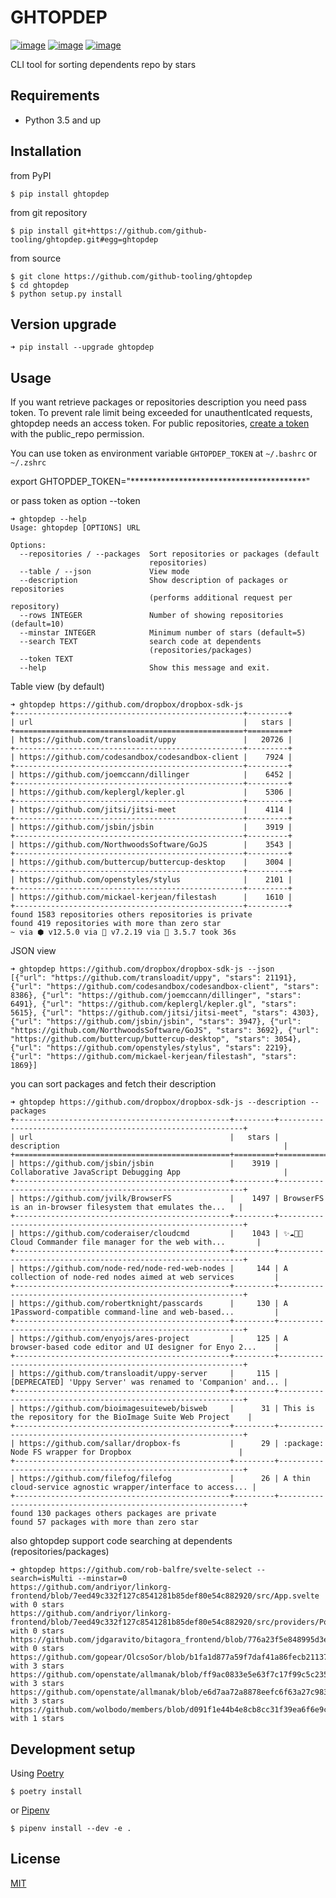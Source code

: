 # GHTOPDEP
[![image](https://img.shields.io/pypi/v/ghtopdep.svg)](https://pypi.org/project/ghtopdep/)
[![image](https://img.shields.io/pypi/l/ghtopdep.svg)](https://pypi.org/project/ghtopdep/)
[![image](https://img.shields.io/pypi/pyversions/ghtopdep.svg)](https://pypi.org/project/ghtopdep/)

CLI tool for sorting dependents repo by stars

## Requirements
* Python 3.5 and up

## Installation
from PyPI
```
$ pip install ghtopdep
```

from git repository
```
$ pip install git+https://github.com/github-tooling/ghtopdep.git#egg=ghtopdep
```

from source
```
$ git clone https://github.com/github-tooling/ghtopdep
$ cd ghtopdep
$ python setup.py install
```

## Version upgrade
```
➜ pip install --upgrade ghtopdep   
```

## Usage

If you want retrieve packages or repositories description you need pass token.
To prevent rale limit being exceeded for unauthentIcated requests, ghtopdep needs an access token.
For public repositories, [create a token](https://github.com/settings/tokens/new?scopes=public_repo&description=ghtopdep) 
with the public_repo permission.

You can use token as environment variable ``GHTOPDEP_TOKEN`` at ``~/.bashrc`` or ``~/.zshrc`` 

export GHTOPDEP_TOKEN="****************************************"

or pass token as option --token

```
➜ ghtopdep --help
Usage: ghtopdep [OPTIONS] URL

Options:
  --repositories / --packages  Sort repositories or packages (default
                               repositories)
  --table / --json             View mode
  --description                Show description of packages or repositories
                               (performs additional request per repository)
  --rows INTEGER               Number of showing repositories (default=10)
  --minstar INTEGER            Minimum number of stars (default=5)
  --search TEXT                search code at dependents
                               (repositories/packages)
  --token TEXT
  --help                       Show this message and exit.
```

Table view (by default)
```
➜ ghtopdep https://github.com/dropbox/dropbox-sdk-js
+---------------------------------------------------+---------+
| url                                               |   stars |
+===================================================+=========+
| https://github.com/transloadit/uppy               |   20726 |
+---------------------------------------------------+---------+
| https://github.com/codesandbox/codesandbox-client |    7924 |
+---------------------------------------------------+---------+
| https://github.com/joemccann/dillinger            |    6452 |
+---------------------------------------------------+---------+
| https://github.com/keplergl/kepler.gl             |    5306 |
+---------------------------------------------------+---------+
| https://github.com/jitsi/jitsi-meet               |    4114 |
+---------------------------------------------------+---------+
| https://github.com/jsbin/jsbin                    |    3919 |
+---------------------------------------------------+---------+
| https://github.com/NorthwoodsSoftware/GoJS        |    3543 |
+---------------------------------------------------+---------+
| https://github.com/buttercup/buttercup-desktop    |    3004 |
+---------------------------------------------------+---------+
| https://github.com/openstyles/stylus              |    2101 |
+---------------------------------------------------+---------+
| https://github.com/mickael-kerjean/filestash      |    1610 |
+---------------------------------------------------+---------+
found 1583 repositories others repositories is private
found 419 repositories with more than zero star
~ via ⬢ v12.5.0 via 🐘 v7.2.19 via 🐍 3.5.7 took 36s 
```

JSON view
```
➜ ghtopdep https://github.com/dropbox/dropbox-sdk-js --json         
[{"url": "https://github.com/transloadit/uppy", "stars": 21191}, {"url": "https://github.com/codesandbox/codesandbox-client", "stars": 8386}, {"url": "https://github.com/joemccann/dillinger", "stars": 6491}, {"url": "https://github.com/keplergl/kepler.gl", "stars": 5615}, {"url": "https://github.com/jitsi/jitsi-meet", "stars": 4303}, {"url": "https://github.com/jsbin/jsbin", "stars": 3947}, {"url": "https://github.com/NorthwoodsSoftware/GoJS", "stars": 3692}, {"url": "https://github.com/buttercup/buttercup-desktop", "stars": 3054}, {"url": "https://github.com/openstyles/stylus", "stars": 2219}, {"url": "https://github.com/mickael-kerjean/filestash", "stars": 1869}]
```

you can sort packages and fetch their description 

```
➜ ghtopdep https://github.com/dropbox/dropbox-sdk-js --description --packages
+------------------------------------------------+---------+--------------------------------------------------------------+
| url                                            |   stars | description                                                  |
+================================================+=========+==============================================================+
| https://github.com/jsbin/jsbin                 |    3919 | Collaborative JavaScript Debugging App                       |
+------------------------------------------------+---------+--------------------------------------------------------------+
| https://github.com/jvilk/BrowserFS             |    1497 | BrowserFS is an in-browser filesystem that emulates the...   |
+------------------------------------------------+---------+--------------------------------------------------------------+
| https://github.com/coderaiser/cloudcmd         |    1043 | ✨☁️📁✨ Cloud Commander file manager for the web with...       |
+------------------------------------------------+---------+--------------------------------------------------------------+
| https://github.com/node-red/node-red-web-nodes |     144 | A collection of node-red nodes aimed at web services         |
+------------------------------------------------+---------+--------------------------------------------------------------+
| https://github.com/robertknight/passcards      |     130 | A 1Password-compatible command-line and web-based...         |
+------------------------------------------------+---------+--------------------------------------------------------------+
| https://github.com/enyojs/ares-project         |     125 | A browser-based code editor and UI designer for Enyo 2...    |
+------------------------------------------------+---------+--------------------------------------------------------------+
| https://github.com/transloadit/uppy-server     |     115 | [DEPRECATED] 'Uppy Server' was renamed to 'Companion' and... |
+------------------------------------------------+---------+--------------------------------------------------------------+
| https://github.com/bioimagesuiteweb/bisweb     |      31 | This is the repository for the BioImage Suite Web Project    |
+------------------------------------------------+---------+--------------------------------------------------------------+
| https://github.com/sallar/dropbox-fs           |      29 | :package: Node FS wrapper for Dropbox                        |
+------------------------------------------------+---------+--------------------------------------------------------------+
| https://github.com/filefog/filefog             |      26 | A thin cloud-service agnostic wrapper/interface to access... |
+------------------------------------------------+---------+--------------------------------------------------------------+
found 130 packages others packages are private
found 57 packages with more than zero star
```

also ghtopdep support code searching at dependents (repositories/packages)

```
➜ ghtopdep https://github.com/rob-balfre/svelte-select --search=isMulti --minstar=0
https://github.com/andriyor/linkorg-frontend/blob/7eed49c332f127c8541281b85def80e54c882920/src/App.svelte with 0 stars
https://github.com/andriyor/linkorg-frontend/blob/7eed49c332f127c8541281b85def80e54c882920/src/providers/Post.svelte with 0 stars
https://github.com/jdgaravito/bitagora_frontend/blob/776a23f5e848995d3eba90563d55c96429470c48/src/Events/AddEvent.svelte with 0 stars
https://github.com/gopear/OlcsoSor/blob/b1fa1d877a59f7daf41a86fecb21137c91652d77/src/routes/index.svelte with 3 stars
https://github.com/openstate/allmanak/blob/ff9ac0833e5e63f7c17f99c5c2355b4e46c48148/app/src/routes/index.svelte with 3 stars
https://github.com/openstate/allmanak/blob/e6d7aa72a8878eefc6f63a27c983894de1cef294/app/src/components/ReportForm.svelte with 3 stars
https://github.com/wolbodo/members/blob/d091f1e44b4e8cb8cc31f39ea6f6e9c36211d019/sapper/src/components/Member.html with 1 stars
```


## Development setup
Using [Poetry](https://poetry.eustace.io/docs/)   
```
$ poetry install
```
or [Pipenv](https://docs.pipenv.org/)   
```
$ pipenv install --dev -e .
```

## License
[MIT](https://choosealicense.com/licenses/mit/)
